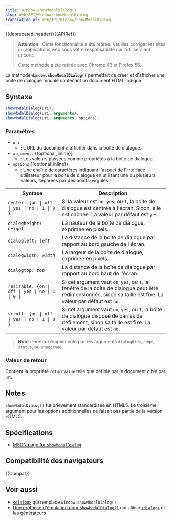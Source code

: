 ```yaml
---
title: Window.showModalDialog()
slug: Web/API/Window/showModalDialog
translation_of: Web/API/Window/showModalDialog
---
```


{{deprecated_header}}{{APIRef}}

> **Attention :** Cette fonctionnalité a été retirée. Veuillez corriger les sites ou applications web sous votre responsabilité qui l'utiliseraient encore.
>
> Cette méthode a été retirée avec Chrome 43 et Firefox 56.

La méthode **`Window.showModalDialog()`** permettait de créer et d'afficher une boîte de dialogue modale contenant un document HTML indiqué.

## Syntaxe

```js
showModalDialog(uri);
showModalDialog(uri, arguments);
showModalDialog(uri, arguments, options);
```

### Paramètres

- `uri`
  - : L'URL du document à afficher dans la boîte de dialogue.
- `arguments` {{optional_inline}}
  - : Les valeurs passées comme propriétés à la boîte de dialogue.
- `options` {{optional_inline}}
  - : Une chaîne de caractères indiquant l'aspect de l'interface utilisateur pour la boîte de dialogue en utilisant une ou plusieurs valeurs, séparées par des points-virgules&nbsp;:

<table class="no-markdown">
  <tbody>
    <tr>
      <th>Syntaxe</th>
      <th>Description</th>
    </tr>
    <tr>
      <td><code>center: {on | off | yes | no | 1 | 0 }</code></td>
      <td>
        Si la valeur est <code>on</code>, <code>yes</code>, ou <code>1</code>, la boîte de dialogue est centrée à l'écran. Sinon, elle est cachée. La valeur par défaut est <code>yes</code>.
      </td>
    </tr>
    <tr>
      <td>
        <code>dialogheight: <em>height</em></code>
      </td>
      <td>La hauteur de la boîte de dialogue, exprimée en pixels.</td>
    </tr>
    <tr>
      <td>
        <code>dialogleft: <em>left</em></code>
      </td>
      <td>La distance de la boîte de dialogue par rapport au bord gauche de l'écran.</td>
    </tr>
    <tr>
      <td>
        <code>dialogwidth: <em>width</em></code>
      </td>
      <td>La largeur de la boîte de dialogue, exprimée en pixels.</td>
    </tr>
    <tr>
      <td>
        <code>dialogtop: <em>top</em></code>
      </td>
      <td>La distance de la boîte de dialogue par rapport au bord haut de l'écran.</td>
    </tr>
    <tr>
      <td><code>resizable: {on | off | yes | no | 1 | 0 }</code></td>
      <td>
        Si cet argument vaut <code>on</code>, <code>yes</code>, ou <code>1</code>, la fenêtre de la boîte de dialogue peut être redimensionnée, sinon sa taille est fixe. La valeur par défaut est <code>no</code>.
      </td>
    </tr>
    <tr>
      <td><code>scroll: {on | off | yes | no | 1 | 0 }</code></td>
      <td>
        Si cet argument vaut <code>on</code>, <code>yes</code>, ou <code>1</code>, la boîte de dialogue dispose de barres de défilement, sinon sa taille est fixe. La valeur par défaut est <code>no</code>.
      </td>
    </tr>
  </tbody>
</table>

> **Note :** Firefox n'implémente pas les arguments `dialogHide`, `edge`, `status`, ou `unadorned`.

### Valeur de retour

Contient la propriété `returnValue` telle que définie par le document ciblé par `uri`.

## Notes

`showModalDialog()` fut brièvement standardisée en HTML5. Le troisième argument pour les options additionnelles ne faisait pas partie de la version HTML5.

## Spécifications

- [MSDN page
  for `showModalDialog`](<https://msdn.microsoft.com/library/ms536759(VS.85).aspx>)

## Compatibilité des navigateurs

{{Compat}}

## Voir aussi

- [`<dialog>`](/fr/docs/Web/HTML/Element/dialog) qui remplace `window.showModalDialog()`.
- [Une prothèse d'émulation pour `showModalDialog()`](https://github.com/niutech/showModalDialog) qui utilise [`<dialog>`](/fr/docs/Web/HTML/Element/dialog) et [les générateurs](/fr/docs/Web/JavaScript/Reference/Statements/function*)

